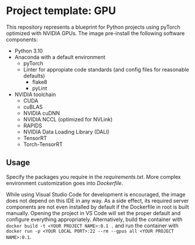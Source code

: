 # Project template: GPU
This repository represents a blueprint for Python projects using pyTorch optimized with NVIDIA GPUs. The image pre-install the following software components:

- Python 3.10
- Anaconda with a default environment
    - pyTorch
    - Linter for appropiate code standards (and config files for reasonable defaults)
        - flake8
        - pyLint
- NVIDIA toolchain
    - CUDA
    - cuBLAS
    - NVIDIA cuDNN
    - NVIDIA NCCL (optimized for NVLink)
    - RAPIDS
    - NVIDIA Data Loading Library (DALI)
    - TensorRT
    - Torch-TensorRT

## Usage
Specify the packages you require in the *requirements.txt*. More complex environment customization goes into *Dockerfile*.

While using Visual Studio Code for development is encouraged, the image does not depend on this IDE in any way. As a side effect, its required server components are not even installed by default if the Dockerfile in root is built manually. Opening the project in VS Code will set the proper default and configure everything appropriately. Alternatively, build the container with `docker build -t <YOUR PROJECT NAME>:0.1 .` and run the container with `docker run -p <YOUR LOCAL PORT>:22 --rm --gpus all <YOUR PROJECT NAME>:0.1`.